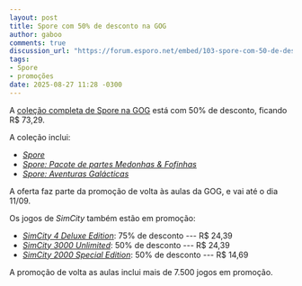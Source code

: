 ```yaml
---
layout: post
title: Spore com 50% de desconto na GOG
author: gaboo
comments: true
discussion_url: "https://forum.esporo.net/embed/103-spore-com-50-de-desconto-na-gog-"
tags:
- Spore
- promoções
date: 2025-08-27 11:28 -0300
---
```

A [coleção completa de Spore na GOG](https://www.gog.com/game/spore_collection) está com 50% de desconto, ficando R$ 73,29.

A coleção inclui:

- [_Spore_](https://guia.esporo.net/wiki/Spore)
- [_Spore: Pacote de partes Medonhas & Fofinhas_](https://guia.esporo.net/wiki/Spore:_Pacote_de_partes_Medonhas_&_Fofinhas)
- [_Spore: Aventuras Galácticas_](https://guia.esporo.net/wiki/Spore:_Aventuras_Galácticas)

A oferta faz parte da promoção de volta às aulas da GOG, e vai até o dia 11/09.

Os jogos de _SimCity_ também estão em promoção:

- [_SimCity 4 Deluxe Edition_](https://www.gog.com/game/simcity_4_deluxe_edition): 75% de desconto --- R$ 24,39
- [_SimCity 3000 Unlimited_](https://www.gog.com/game/simcity_3000): 50% de desconto --- R$ 24,39
- [_SimCity 2000 Special Edition_](https://www.gog.com/game/simcity_2000_special_edition): 50% de desconto --- R$ 14,69

A promoção de volta as aulas inclui mais de 7.500 jogos em promoção.
